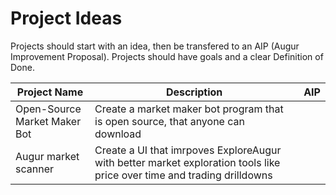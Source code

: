 # Project Ideas

Projects should start with an idea, then be transfered to an
AIP (Augur Improvement Proposal). Projects should have goals
and a clear Definition of Done.



| Project Name | Description | AIP |
| -------- | -------- | -------- |
| Open-Source Market Maker Bot     | Create a market maker bot program that is open source, that anyone can download     |     |
| Augur market scanner | Create a UI that imrpoves ExploreAugur with better market exploration tools like price over time and trading drilldowns | |


